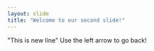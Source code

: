 ```yaml
---
layout: slide
title: "Welcome to our second slide!"
---
```

"This is new line"
Use the left arrow to go back!

